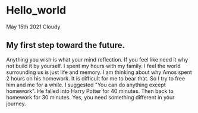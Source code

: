 # Hello_world
May 15th 2021 Cloudy
## My first step toward the future. 
Anything you wish is what your mind reflection. If you feel like need it why not build it by yourself.
I spent my hours with my family. I feel the world surrounding us is just life and memory. 
I am thinking about why Amos spent 2 hours on his homework. It is difficult for me to bear that. So I try to free him and me for a while. 
I suggested "You can do anything except homework". He falled into Harry Potter for 40 minutes. Then back to homework for 30 minutes. 
Yes, you need something different in your journey. 
